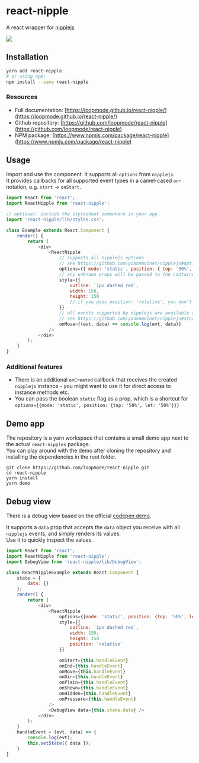 # react-nipple

A react wrapper for [nipplejs](https://www.npmjs.com/package/nipplejs)

<img src="https://raw.githubusercontent.com/loopmode/react-nipple/master/packages/react-nipple/preview.gif" />

## Installation

```bash
yarn add react-nipple
# or using npm:
npm install --save react-nipple
```

### Resources

-   Full documentation: [https://loopmode.github.io/react-nipple/](https://loopmode.github.io/react-nipple/)
-   Github repository: [https://github.com/loopmode/react-nipple](https://github.com/loopmode/react-nipple)
-   NPM package: [https://www.npmjs.com/package/react-nipple](https://www.npmjs.com/package/react-nipple)

## Usage

Import and use the component. It supports all `options` from `nipplejs`.  
It provides callbacks for all supported event types in a camel-cased `on`-notation, e.g. `start` -> `onStart`.

```javascript
import React from 'react';
import ReactNipple from 'react-nipple';

// optional: include the stylesheet somewhere in your app
import 'react-nipple/lib/styles.css';

class Example extends React.Component {
    render() {
        return (
            <div>
                <ReactNipple
                    // supports all nipplejs options
                    // see https://github.com/yoannmoinet/nipplejs#options
                    options={{ mode: 'static', position: { top: '50%', left: '50%' } }}
                    // any unknown props will be passed to the container element, e.g. 'title', 'style' etc
                    style={{
                        outline: `1px dashed red`,
                        width: 150,
                        height: 150
                        // if you pass position: 'relative', you don't need to import the stylesheet
                    }}
                    // all events supported by nipplejs are available as callbacks
                    // see https://github.com/yoannmoinet/nipplejs#start
                    onMove={(evt, data) => console.log(evt, data)}
                />
            </div>
        );
    }
}
```

### Additional features

-   There is an additional `onCreated` callback that receives the created `nipplejs` instance - you might want to use it for direct access to instance methods etc.
-   You can pass the boolean `static` flag as a prop, which is a shortcut for `options={{mode: 'static', position: {top: '50%', let: '50%'}}}`

## Demo app

The repository is a yarn workspace that contains a small demo app next to the actual `react-nipples` package.  
You can play around with the demo after cloning the repository and installing the dependencies in the root folder.

```
git clone https://github.com/loopmode/react-nipple.git
cd react-nipple
yarn install
yarn demo
```

## Debug view

There is a debug view based on the official [codepen demo](https://codepen.io/YoannM/pen/gapmMG).

It supports a `data` prop that accepts the `data` object you receive with all `nipplejs` events, and simply renders its values.  
Use it to quickly inspect the values.

```javascript
import React from 'react';
import ReactNipple from 'react-nipple';
import DebugView from 'react-nipple/lib/DebugView';

class ReactNippleExample extends React.Component {
    state = {
        data: {}
    };
    render() {
        return (
            <div>
                <ReactNipple
                    options={{mode: 'static', position: {top: '50%', left: '50%'}}}
                    style={{
                        outline: `1px dashed red`,
                        width: 150,
                        height: 150
                        position: `relative`
                    }}

                    onStart={this.handleEvent}
                    onEnd={this.handleEvent}
                    onMove={this.handleEvent}
                    onDir={this.handleEvent}
                    onPlain={this.handleEvent}
                    onShown={this.handleEvent}
                    onHidden={this.handleEvent}
                    onPressure={this.handleEvent}
                />
                <DebugView data={this.state.data} />
            </div>
        );
    }
    handleEvent = (evt, data) => {
        console.log(evt);
        this.setState({ data });
    }
}
```

